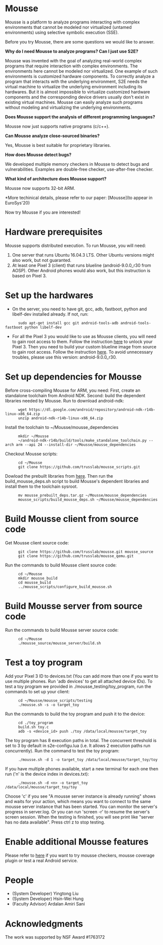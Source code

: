 # Mousse

Mousse is a platform to analyze programs interacting with complex environments that cannot be modeled nor virtualized (untamed environments) using selective symbolic execution (SSE). 

Before you try Mousse, there are some questions we would like to answer.

**Why do I need Mousse to analyze programs? Can I just use S2E?**

Mousse was invented with the goal of analyzing real-world complex programs that require interaction with complex environments. The environments here cannot be modeled nor virtualized. One example of such environments is customized hardware components. To correctly analyze a program that interacts with the underlying environment, S2E needs the virtual machine to virtualize the underlying environment including its hardwares. But it is almost impossible to virtualize customized hardware components and the corresponding device drivers usually don't exist in existing virtual machines. Mousse can easily analyze such programs without modeling and virtualizing the underlying environments.

**Does Mousse support the analysis of different programming languages?**

Mousse now just supports native programs (c/c++).
      
**Can Mousse analyze close-sourced binaries?**

Yes, Mousse is best suitable for proprietary libraries.

**How does Mousse detect bugs?**

We developed multiple memory checkers in Mousse to detect bugs and vulnerabilities. Examples are double-free checker, use-after-free checker.

**What kind of architecture does Mousse support?**

Mousse now supports 32-bit ARM.

*More techinical details, please refer to our paper: [Mousse](to appear in EuroSys'20)

Now try Mousse if you are interested!

# Hardware prerequisites

Mousse supports distributed execution. To run Mousse, you will need:
1. One server that runs Ubuntu 16.04.3 LTS. Other Ubuntu versions might also work, but not guaranted. 
2. At least one Pixel 3 (client) that runs blueline (android-9.0.0_r30 from AOSP). Other Android phones would also work, but this instruction is based on Pixel 3. 

# Set up the hardwares
* On the server, you need to have git, gcc, adb, fastboot, python and libelf-dev installed already. If not, run:
```
      sudo apt-get install gcc git android-tools-adb android-tools-fastboot python libelf-dev
```
* For all the Pixel 3 you would like to use as Mousse clients, you will need to gain root access to them. Follow the instruction [here](https://source.android.com/setup/build/running) to unlock your Pixel 3. Then you need to build your custom blueline image from source to gain root access. Follow the instruction [here](https://source.android.com/setup/build/building). To avoid unnecessary troubles, please use this version: android-9.0.0_r30.

# Set up dependencies for Mousse 

Before cross-compiling Mousse for ARM, you need: First, create an standalone toolchain from Android NDK. Second: build the dependent libraries needed by Mousse. Run to download android-ndk:
```
      wget https://dl.google.com/android/repository/android-ndk-r14b-linux-x86_64.zip
      unzip android-ndk-r14b-linux-x86_64.zip
```
Install the toolchain to ~/Mousse/mousse_dependencies
```
      mkdir ~/Mousse
      ~/android-ndk-r14b/build/tools/make_standalone_toolchain.py --arch arm --api 24 --install-dir ~/Mousse/mousse_dependencies
```
Checkout Mousse scripts:
```
      cd ~/Mousse
      git clone https://github.com/trusslab/mousse_scripts.git
```
Dowload the prebuilt libraries from [here](https://drive.google.com/file/d/1XfnJH2A5YwGGpVFbI4pJr-owWDYo19yF/view?usp=sharing). Then run the build_mousse_deps.sh script to build Mousse's dependent libraries and install them to the toolchain sysroot. 
```
      mv mousse_prebuilt_deps.tar.gz ~/Mousse/mousse_dependencies
      mousse_scripts/build_mousse_deps.sh ~/Mousse/mousse_dependencies
```
# Build Mousse client from source code
Get Mousse client source code:
```
      git clone https://github.com/trusslab/mousse.git mousse_source
      git clone https://github.com/trusslab/mousse_qemu.git
```
Run the commands to build Mousse client source code:
```
      cd ~/Mousse
      mkdir mousse_build
      cd mousse_build
      ../mousse_scripts/configure_build_mousse.sh
```
# Build Mousse server from source code
Run the commands to build Mousse server source code:
```
      cd ~/Mousse
      ./mousse_source/mousse_server/build.sh
```
# Test a toy program
Add your Pixel 3 ID to devices.txt (You can add more than one if you want to use multiple phones. Run 'adb devices' to get all attached device IDs). To test a toy program we provided in ./mousse_testing/toy_program, run the commands to set up your client:
```
      cd ~/Mousse/mousse_scripts/testing
      ./mousse.sh -s -o target_toy
```
Run the commands to build the toy program and push it to the device:
```
      cd ./toy_program
      build.sh toy.c
      adb -s <device_id> push ./toy /data/local/mousse/target_toy
```
The toy program has 8 execution paths in total. The concurrent threshold is set to 3 by default in s2e-configu.lua (i.e. It allows 2 execution paths run concurrently). Run the command to test the toy program:
```
      ./mousse.sh -d 1 -o target_toy /data/local/mousse/target_toy/toy
```
If you have multiple phones available, start a new terminal for each one then run ('n' is the device index in devices.txt):
```
      ./mousse.sh -d <n> -o target_toy /data/local/mousse/target_toy/toy
```
Choose 'c' if you see "A mousse server instance is already running" shows and waits for your action, which means you want to connect to the same mousse server instance that has been started.
You can monitor the server's progress in server.log. Or you can run 'screen -r' to resume the server's screen session.
When the testing is finished, you will see print like "server has no data available". Press ctrl z to stop testing. 

# Enable additional Mousse features
Please refer to [here](https://github.com/trusslab/mousse_scripts/blob/master/testing/README) if you want to try mousse checkers, mousse coverage plugin or test a real Android service.

# People
* (System Developer) Yingtong Liu
* (System Developer) Hsin-Wei Hung
* (Faculty Advisor) Ardalan Amiri Sani

# Acknowledgments
The work was supported by NSF Award #1763172
